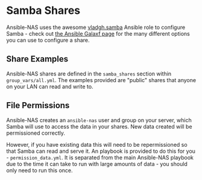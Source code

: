 # Samba Shares

Ansible-NAS uses the awesome [vladgh.samba](https://github.com/vladgh/ansible-collection-vladgh-samba) Ansible role to configure Samba - check out [the Ansible Galaxf page](https://galaxy.ansible.com/vladgh/samba) for the many different options you can use to configure a share.

## Share Examples

Ansible-NAS shares are defined in the `samba_shares` section within `group_vars/all.yml`. The examples provided are "public" shares that anyone on your LAN can read and write to.

## File Permissions

Ansible-NAS creates an `ansible-nas` user and group on your server, which Samba will use to access the data in your shares. New data created will be permissioned correctly.

However, if you have existing data this will need to be repermissioned so that Samba can read and serve it. An playbook is provided to do this for you - `permission_data.yml`. It is separated from the main Ansible-NAS playbook due to the time it can take to run with large amounts of data - you should only need to run this once.
